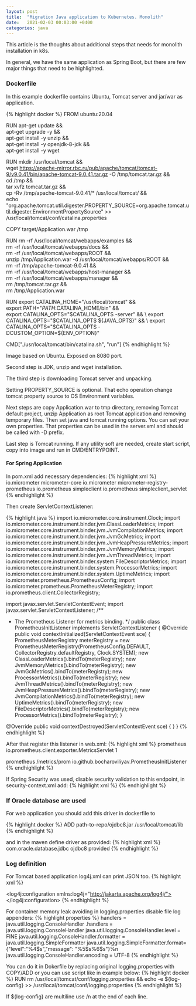 ```yaml
---
layout: post
title:  "Migration Java application to Kubernetes. Monolith"
date:   2021-02-03 00:03:00 +0400
categories: java
---
```

This article is the thoughts about additional steps that needs for monolith installation in k8s. 

In general, we have the same application as Spring Boot, but there are few major things
that need to be highlighted.

### Dockerfile
In this example dockerfile contains Ubuntu, Tomcat server and jar/war as application.

{% highlight docker %}
FROM ubuntu:20.04

RUN apt-get update && \
    apt-get upgrade -y && \
    apt-get install -y unzip && \
    apt-get install -y openjdk-8-jdk && \
    apt-get install -y wget

RUN mkdir /usr/local/tomcat && \
    wget https://apache-mirror.rbc.ru/pub/apache/tomcat/tomcat-9/v9.0.41/bin/apache-tomcat-9.0.41.tar.gz -O /tmp/tomcat.tar.gz && \
    cd /tmp && \
    tar xvfz tomcat.tar.gz && \
    cp -Rv /tmp/apache-tomcat-9.0.41/* /usr/local/tomcat/ && \
    echo "org.apache.tomcat.util.digester.PROPERTY_SOURCE=org.apache.tomcat.util.digester.EnvironmentPropertySource" >> /usr/local/tomcat/conf/catalina.properties

COPY target/Application.war /tmp

RUN rm -rf /usr/local/tomcat/webapps/examples && \
    rm -rf /usr/local/tomcat/webapps/docs && \
    rm -rf /usr/local/tomcat/webapps/ROOT && \
    unzip /tmp/Application.war -d /usr/local/tomcat/webapps/ROOT && \
    rm -rf /tmp/apache-tomcat-9.0.41 && \
    rm -rf /usr/local/tomcat/webapps/host-manager && \
    rm -rf /usr/local/tomcat/webapps/manager && \
    rm /tmp/tomcat.tar.gz && \
    rm /tmp/Application.war

RUN export CATALINA_HOME="/usr/local/tomcat" && \
    export PATH="$PATH:$CATALINA_HOME/bin"  && \
    export CATALINA_OPTS="$CATALINA_OPTS -server"  && \
    export CATALINA_OPTS="$CATALINA_OPTS ${JAVA_OPTS}"  && \
    export CATALINA_OPTS="$CATALINA_OPTS -DCUSTOM_OPTION=${ENV_OPTION}"

CMD["./usr/local/tomcat/bin/catalina.sh", "run"]
{% endhighlight %}

Image based on Ubuntu. Exposed on 8080 port.

Second step is JDK, unzip and wget installation.

The third step is downloading Tomcat server and unpacking.

Setting PROPERTY_SOURCE is optional. That echo operation change tomcat property
source to OS Environment variables.

Next steps are copy Application.war to tmp directory, removing Tomcat default
project, unzip Application as root Tomcat application and removing temporary
files. Then set java and tomcat running options. You can set your own
properties. That properties can be used in the server.xml and should be called with -D
prefix.

Last step is Tomcat running. If any utility soft are needed, create start script, copy into image
and run in CMD/ENTRYPOINT. 

#### For Spring Application

In pom.xml add necessary dependencies:
{% highlight xml %}
<dependency>
    <groupId>io.micrometer</groupId>
    <artifactId>micrometer-core</artifactId>
</dependency>
<dependency>
    <groupId>io.micrometer</groupId>
    <artifactId>micrometer-registry-prometheus</artifactId>
</dependency>
<dependency>
    <groupId>io.prometheus</groupId>
    <artifactId>simpleclient</artifactId>
</dependency>
<dependency>
    <groupId>io.prometheus</groupId>
    <artifactId>simpleclient_servlet</artifactId>
</dependency>
{% endhighlight %}

Then create ServletContextListener:

{% highlight java %}
import io.micrometer.core.instrument.Clock;
import io.micrometer.core.instrument.binder.jvm.ClassLoaderMetrics;
import io.micrometer.core.instrument.binder.jvm.JvmCompilationMetrics;
import io.micrometer.core.instrument.binder.jvm.JvmGcMetrics;
import io.micrometer.core.instrument.binder.jvm.JvmHeapPressureMetrics;
import io.micrometer.core.instrument.binder.jvm.JvmMemoryMetrics;
import io.micrometer.core.instrument.binder.jvm.JvmThreadMetrics;
import io.micrometer.core.instrument.binder.system.FileDescriptorMetrics;
import io.micrometer.core.instrument.binder.system.ProcessorMetrics;
import io.micrometer.core.instrument.binder.system.UptimeMetrics;
import io.micrometer.prometheus.PrometheusConfig;
import io.micrometer.prometheus.PrometheusMeterRegistry;
import io.prometheus.client.CollectorRegistry;

import javax.servlet.ServletContextEvent;
import javax.servlet.ServletContextListener;
/**
  * The Prometheus Listener for metrics binding.
  */
  public class PrometheusInitListener implements ServletContextListener {
  @Override
  public void contextInitialized(ServletContextEvent sce) {
  PrometheusMeterRegistry meterRegistry =
  new PrometheusMeterRegistry(PrometheusConfig.DEFAULT, CollectorRegistry.defaultRegistry, Clock.SYSTEM);
  new ClassLoaderMetrics().bindTo(meterRegistry);
  new JvmMemoryMetrics().bindTo(meterRegistry);
  new JvmGcMetrics().bindTo(meterRegistry);
  new ProcessorMetrics().bindTo(meterRegistry);
  new JvmThreadMetrics().bindTo(meterRegistry);
  new JvmHeapPressureMetrics().bindTo(meterRegistry);
  new JvmCompilationMetrics().bindTo(meterRegistry);
  new UptimeMetrics().bindTo(meterRegistry);
  new FileDescriptorMetrics().bindTo(meterRegistry);
  new ProcessorMetrics().bindTo(meterRegistry);
  }

  @Override
  public void contextDestroyed(ServletContextEvent sce) {
  }
}
  {% endhighlight %}

After that register this listener in web.xml:
{% highlight xml %}
<servlet>
    <servlet-name>prometheus</servlet-name>
    <servlet-class>io.prometheus.client.exporter.MetricsServlet</servlet-class>
    <load-on-startup>1</load-on-startup>
</servlet>

<servlet-mapping>
	<servlet-name>prometheus</servlet-name>
	<url-pattern>/metrics/prom</url-pattern>
</servlet-mapping>
<listener>
    <listener-class>io.github.bocharoviliyav.PrometheusInitListener</listener-class>
</listener>
{% endhighlight %}

If Spring Security was used, disable security validation to this endpoint,
in security-context.xml add:
{% highlight xml %}
    <http pattern="/metrics/prom" security="none"/>
{% endhighlight %}


### If Oracle database are used

For web application you should add this driver in dockerfile to

{% highlight docker %}
    ADD path-to-repo/ojdbc8.jar /usr/local/tomcat/lib
{% endhighlight %}

and in the maven define driver as provided:
{% highlight xml %}
<dependency>
    <groupId>com.oracle.database.jdbc</groupId>
    <artifactId>ojdbc8</artifactId>
    <scope>provided</scope>
</dependency>
{% endhighlight %}

### Log definition


For Tomcat based application log4j.xml can print JSON too.
{% highlight xml %}
<?xml version="1.0" encoding="UTF-8" ?>
<!DOCTYPE log4j:configuration SYSTEM "log4j.dtd">
<log4j:configuration xmlns:log4j="http://jakarta.apache.org/log4j/">
    <appender name="CONSOLE" class="org.apache.log4j.ConsoleAppender">
        <param name="target" value="System.out" />
        <layout class="org.apache.log4j.PatternLayout">
            <param name="ConversionPattern" value='{"level":"%p","message":"%m"}%n'/>
        </layout>
    </appender>
    <root>
        <appender-ref ref="CONSOLE" />
    </root>
</log4j:configuration>
{% endhighlight %}

For container memory leak avoiding in logging.properties
disable file log appenders:
{% highlight properties %}
handlers = java.util.logging.ConsoleHandler
.handlers = java.util.logging.ConsoleHandler
java.util.logging.ConsoleHandler.level = FINE
java.util.logging.ConsoleHandler.formatter = java.util.logging.SimpleFormatter
java.util.logging.SimpleFormatter.format={"level":"%4$s","message": "%5$s%6$s"}%n
java.util.logging.ConsoleHandler.encoding = UTF-8
{% endhighlight %}

You can do it in Dokerfile by replacing original logging.properties with COPY/ADD or 
you can use script like in example below:
{% highlight docker %}
    RUN rm /usr/local/tomcat/conf/logging.properties && echo -e ${log-config} >> /usr/local/tomcat/conf/logging.properties
{% endhighlight %}
 
If ${log-config} are multiline use /n at the end of each line. 
